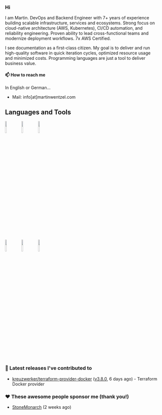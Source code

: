 ### Hi

I am Martin. DevOps and Backend Engineer with 7+ years of experience building scalable infrastructure, services and ecosystems. Strong focus on cloud-native architecture (AWS, Kubernetes), CI/CD automation, and reliability engineering. Proven ability to lead cross-functional teams and modernize deployment workflows. 7x AWS Certified.

I see documentation as a first-class citizen. My goal is to deliver and run high-quality
software in quick iteration cycles, optimized resource usage and minimized costs.
Programming languages are just a tool to deliver business value.

#### 📫 How to reach me
In English or German...

- Mail: info[at]martinwentzel.com

## Languages and Tools

<p>

  <img width="10%" src="https://www.vectorlogo.zone/logos/golang/golang-horizontal.svg">
  <img width="10%" src="https://www.vectorlogo.zone/logos/typescriptlang/typescriptlang-official.svg">
  <img width="10%" src="https://www.vectorlogo.zone/logos/nodejs/nodejs-horizontal.svg">
  <br />
  <img width="10%" src="https://www.vectorlogo.zone/logos/amazon_aws/amazon_aws-ar21.svg">
  <img width="10%" src="https://www.vectorlogo.zone/logos/terraformio/terraformio-ar21.svg">
  <img width="10%" src="https://www.vectorlogo.zone/logos/docker/docker-ar21.svg">
  <br />
 
</p>

### 🔭 Latest releases I've contributed to

- [kreuzwerker/terraform-provider-docker](https://github.com/kreuzwerker/terraform-provider-docker) ([v3.8.0](https://github.com/kreuzwerker/terraform-provider-docker/releases/tag/v3.8.0), 6 days ago) - Terraform Docker provider


### ❤️ These awesome people sponsor me (thank you!)

- [StoneMonarch](https://github.com/StoneMonarch) (2 weeks ago)

